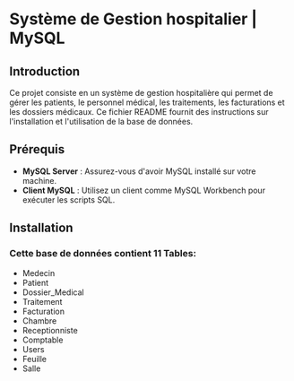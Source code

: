 # Système de Gestion hospitalier | MySQL

## Introduction
Ce projet consiste en un système de gestion hospitalière qui permet de gérer les patients, le personnel médical, les traitements, les facturations et les dossiers médicaux. Ce fichier README fournit des instructions sur l'installation et l'utilisation de la base de données.

## Prérequis
- **MySQL Server** : Assurez-vous d'avoir MySQL installé sur votre machine.
- **Client MySQL** : Utilisez un client comme MySQL Workbench pour exécuter les scripts SQL.

## Installation


### Cette base de données contient 11 Tables:
- Medecin
- Patient
- Dossier_Medical
- Traitement
- Facturation
- Chambre
- Receptionniste
- Comptable
- Users
- Feuille
- Salle
